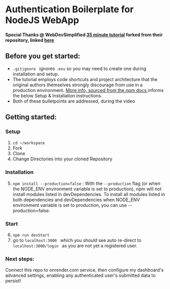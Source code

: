  
# Authentication Boilerplate for NodeJS WebApp
#### Special Thanks @ WebDevSimplified [35 minute tutorial](https://youtu.be/-RCnNyD0L-s) forked from their repository, linked [here](https://github.com/WebDevSimplified/Nodejs-Passport-Login)

## Before you get started:
*  `.gitignore ` ignores `.env` so you may need to create one during installation and setup.  
*  The tutorial employs code shortcuts and project architecture that the original authors themselves strongly discourage from use in a production environment.    [More info, sourced from the npm docs ](https://docs.npmjs.com/cli/v8/commands/npm-install) informs the below Setup & Installation instructions.
* Both of these bulletpoints are addressed, during the video 

## Getting started: 
### Setup 
1.  `cd ~/workspace`
2. Fork 
3. Clone 
4. Change Directories into your cloned Repository 

### Installation 
5. ```npm install --production=false``` :  With the ```--production``` flag (or when the NODE_ENV environment variable is set to production), npm will not install modules listed in devDependencies. To install all modules listed in both dependencies and devDependencies when NODE_ENV environment variable is set to production, you can use --production=false.

### Start 
6. ```npm run devStart``` 
7. go to ```localhost:3000 ```  which you *should* see auto re-direct to ```localhost:3000/login ``` as you are not yet a registered user. 

### Next steps: 
Connect this repo to onrender.com service, then configure my dashboard's advanced settings, enabling any authenticated user's submitted data to persist! 
